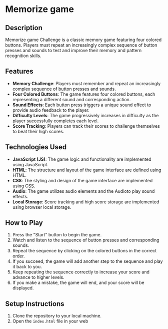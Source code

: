 # Memorize game

## Description
Memorize game Challenge is a classic memory game featuring four colored buttons. Players must repeat an increasingly complex sequence of button presses and sounds to test and improve their memory and pattern recognition skills.

## Features
- **Memory Challenge**: Players must remember and repeat an increasingly complex sequence of button presses and sounds.
- **Four Colored Buttons**: The game features four colored buttons, each representing a different sound and corresponding action.
- **Sound Effects**: Each button press triggers a unique sound effect to provide audio feedback to the player.
- **Difficulty Levels**: The game progressively increases in difficulty as the player successfully completes each level.
- **Score Tracking**: Players can track their scores to challenge themselves to beat their high scores.

## Technologies Used
- **JavaScript (JS)**: The game logic and functionality are implemented using JavaScript.
- **HTML**: The structure and layout of the game interface are defined using HTML.
- **CSS**: The styling and design of the game interface are implemented using CSS.
- **Audio**: The game utilizes audio elements and the Audioto play sound effects.
- **Local Storage**: Score tracking and high score storage are implemented using browser local storage.

## How to Play
1. Press the "Start" button to begin the game.
2. Watch and listen to the sequence of button presses and corresponding sounds.
3. Repeat the sequence by clicking on the colored buttons in the correct order.
4. If you succeed, the game will add another step to the sequence and play it back to you.
5. Keep repeating the sequence correctly to increase your score and advance to higher levels.
6. If you make a mistake, the game will end, and your score will be displayed.

## Setup Instructions
1. Clone the repository to your local machine.
2. Open the `index.html` file in your web 
